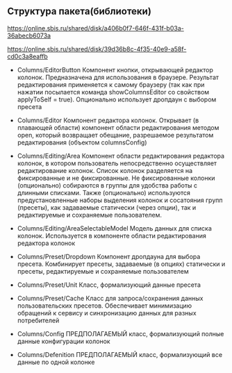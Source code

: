 
## Структура пакета(библиотеки)

https://online.sbis.ru/shared/disk/a406b0f7-646f-431f-b03a-36abecb6073a

https://online.sbis.ru/shared/disk/39d36b8c-4f35-40e9-a58f-cd0c3a8eaffb

   - Columns/EditorButton
   Компонент кнопки, открывающей редактор колонок. Предназначена для использования в браузере. Результат редактирования применяется к самому браузеру
   (так как при нажатии посылается команда showColumnsEditor cо свойством applyToSelf = true). Опционально использует дропдаун с выбором пресета

   - Columns/Editor
   Компонент редактора колонок. Открывает (в плавающей области) компонент области редактирования методом open, который возвращает обещание,
   разрешаемое результатом редактирования (объектом columnsConfig)

   - Columns/Editing/Area
   Компонент области редактирования редактора колонок, в котором пользователь непосредственно осуществляет редактирование колонок. Список колонок
   разделяется на фиксированные и не фиксированные. Не фиксированные колонки (опционально) собираются в группы для удобства работы с длинными
   списками. Также (опционально) используются предустановленные наборы выделения колонок и сосатояния групп (пресеты), как задаваемые статически
   (через опции), так и редактируемые и сохраняемые пользователем.

   - Columns/Editing/AreaSelectableModel
   Модель данных для списка колонок. Используется в компоненте области редактирования редактора колонок

   - Columns/Preset/Dropdown
   Компонент дропдауна для выбора пресета. Комбинирует пресеты, задаваемые (в опциях) статически и пресеты, редактируемые и сохраняемые пользователем

   - Columns/Preset/Unit
   Класс, формализующий данные пресета

   - Columns/Preset/Cache
   Класс для запроса/сохранения данных пользовательских пресетов. Обеспечивает минимизацию обращений к сервису и синхронизацию данных для разных
   потребителей

   - Columns/Config
   ПРЕДПОЛАГАЕМЫЙ класс, формализующий полные данные конфигурации колонок

   - Columns/Defenition
   ПРЕДПОЛАГАЕМЫЙ класс, формализующий все данные по одной колонке
